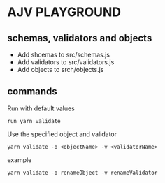 # AJV PLAYGROUND

## schemas, validators and objects
- Add shcemas to src/schemas.js
- Add validators to src/validators.js
- Add objects to srch/objects.js

## commands

Run with default values

`run yarn validate` 

Use the specified object and validator

`yarn validate -o <objectName> -v <validatorName>`

example

`yarn validate -o renameObject -v renameValidator`
